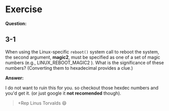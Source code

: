 # Exercise

**Question:**

## 3-1

When using the Linux-specific `reboot()` system call to reboot the system, the second argument, **magic2**, must be specified as one of a set of magic numbers (e.g., LINUX_REBOOT_MAGIC2 ). What is the significance of these numbers? (Converting them to hexadecimal provides a clue.)


**Answer:**

I do not want to ruin this for you. so checkout those hexdec numbers and you'd get it. (or just google it **not recomended** though).

> +Rep Linus Torvalds :smile:

